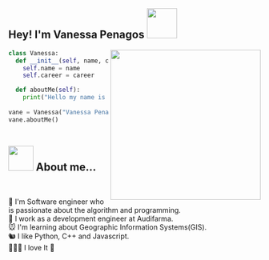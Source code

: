 
<h2> Hey! I'm Vanessa Penagos <img src="https://media.giphy.com/media/5bdhq6YF0szPaCEk9Y/giphy.gif" width="60"> </h2>
<img align='right' src="https://static.dribbble.com/users/876183/screenshots/4178051/_______.gif" width="300">

```python
class Vanessa:
  def __init__(self, name, career):
    self.name = name
    self.career = career

  def aboutMe(self):
    print("Hello my name is " + self.name + " and I am a " + self.career)
   
vane = Vanessa("Vanessa Penagos", "Software Engineer")
vane.aboutMe()
    
```

<h2>  <img src="https://media.giphy.com/media/mGcNjsfWAjY5AEZNw6/giphy.gif" width="50"> About me...</h2><br>

🐨  I'm Software engineer who is passionate about the algorithm and programming. <br>
🐹  I work as a development engineer at Audifarma. <br>
🐭  I'm learning about Geographic Information Systems(GIS). <br>
🐿️  I like Python, C++ and Javascript. <br>
🐥🐯🐰 I love It 💜  
